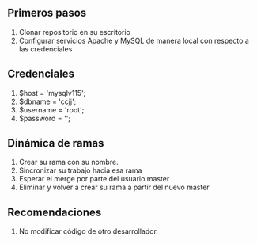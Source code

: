 ## Primeros pasos

1. Clonar repositorio en su escritorio
2. Configurar servicios  Apache y MySQL de manera local con respecto a las credenciales

## Credenciales

1. $host = 'mysqlv115';
2. $dbname = 'ccjj';
3. $username = 'root';
4. $password = '';

## Dinámica de ramas

1. Crear su rama con su nombre.
2. Sincronizar su trabajo hacia esa rama
3. Esperar el merge por parte del usuario master
4. Eliminar y volver a crear su rama a partir del nuevo master

## Recomendaciones

1. No modificar código de otro desarrollador.
